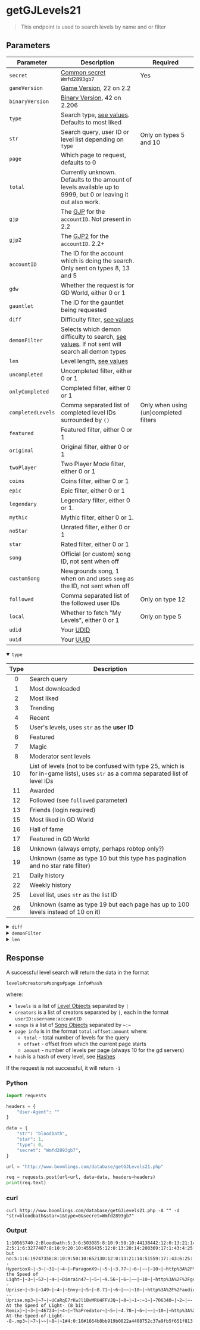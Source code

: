 # getGJLevels21

> This endpoint is used to search levels by name and or filter

## Parameters

| Parameter         | Description                                                                                                   | Required                              |
| ----------------- | ------------------------------------------------------------------------------------------------------------- | ------------------------------------- |
| `secret`          | [Common secret](/reference/secrets.md) `Wmfd2893gb7`                                                          | Yes                                   |
| `gameVersion`     | [Game Version](#), 22 on 2.2                                                                                  |                                       |
| `binaryVersion`   | [Binary Version](#), 42 on 2.206                                                                              |                                       |
| `type`            | Search type, [see values](#type). Defaults to most liked                                                      |                                       |
| `str`             | Search query, user ID or level list depending on `type`                                                       | Only on types 5 and 10                |
| `page`            | Which page to request, defaults to 0                                                                          |                                       |
| `total`           | Currently unknown. Defaults to the amount of levels available up to 9999, but 0 or leaving it out also work.  |                                       |
| `gjp`             | The [GJP](/topics/encryption/gjp.md) for the `accountID`. Not present in 2.2                                  |                                       |
| `gjp2`            | The [GJP2](/topics/encryption/gjp.md) for the `accountID`. 2.2+                                               |                                       |
| `accountID`       | The ID for the account which is doing the search. Only sent on types 8, 13 and 5                              |                                       |
| `gdw`             | Whether the request is for GD World, either 0 or 1                                                            |                                       |
| `gauntlet`        | The ID for the gauntlet being requested                                                                       |                                       |
| `diff`            | Difficulty filter, [see values](#diff)                                                                        |                                       |
| `demonFilter`     | Selects which demon difficulty to search, [see values](#demonFilter). If not sent will search all demon types |                                       |
| `len`             | Level length, [see values](#len)                                                                              |                                       |
| `uncompleted`     | Uncompleted filter, either 0 or 1                                                                             |                                       |
| `onlyCompleted`   | Completed filter, either 0 or 1                                                                               |                                       |
| `completedLevels` | Comma separated list of completed level IDs surrounded by `()`                                                | Only when using (un)completed filters |
| `featured`        | Featured filter, either 0 or 1                                                                                |                                       |
| `original`        | Original filter, either 0 or 1                                                                                |                                       |
| `twoPlayer`       | Two Player Mode filter, either 0 or 1                                                                         |                                       |
| `coins`           | Coins filter, either 0 or 1                                                                                   |                                       |
| `epic`            | Epic filter, either 0 or 1                                                                                    |                                       |
| `legendary`       | Legendary filter, either 0 or 1.                                                                              |                                       |
| `mythic`          | Mythic filter, either 0 or 1.                                                                                 |                                       |
| `noStar`          | Unrated filter, either 0 or 1                                                                                 |                                       |
| `star`            | Rated filter, either 0 or 1                                                                                   |                                       |
| `song`            | Official (or custom) song ID, not sent when off                                                               |                                       |
| `customSong`      | Newgrounds song, 1 when on and uses `song` as the ID, not sent when off                                       |                                       |
| `followed`        | Comma separated list of the followed user IDs                                                                 | Only on type 12                       |
| `local`           | Whether to fetch "My Levels", either 0 or 1                                                                   | Only on type 5                        |
| `udid`            | Your [UDID](/topics/encryption/id.md)                                                                         |                                       |
| `uuid`            | Your [UUID](/topics/encryption/id.md)                                                                         |                                       |
<details open id="type">
    <summary><code>type</code></summary>

| Type | Description                                                                       |
| :--: | --------------------------------------------------------------------------------- |
|  0   | Search query                                                                      |
|  1   | Most downloaded                                                                   |
|  2   | Most liked                                                                        |
|  3   | Trending                                                                          |
|  4   | Recent                                                                            |
|  5   | User's levels, uses `str` as the **user ID**                                      |
|  6   | Featured                                                                          |
|  7   | Magic                                                                             |
|  8   | Moderator sent levels                                                             |
|  10  | List of levels (not to be confused with type 25, which is for in-game lists), uses `str` as a comma separated list of level IDs |
|  11  | Awarded                                                                           |
|  12  | Followed (see `followed` parameter)                                               |
|  13  | Friends (login required)                                                          |
|  15  | Most liked in GD World                                                            |
|  16  | Hall of fame                                                                      |
|  17  | Featured in GD World                                                              |
|  18  | Unknown (always empty, perhaps robtop only?)                                      |
|  19  | Unknown (same as type 10 but this type has pagination and no star rate filter)    |
|  21  | Daily history                                                                     |
|  22  | Weekly history                                                                    |
|  25  | Level list, uses `str` as the list ID                                             |
|  26  | Unknown (same as type 19 but each page has up to 100 levels instead of 10 on it)  |

</details>

<details id="diff">
    <summary><code>diff</code></summary>

| diff | Description                                                |
| :--: | ---------------------------------------------------------- |
|  -1  | N/A                                                        |
|  -2  | Demons (see `demonFilter` for specifying demon difficulty) |
|  1   | Easy                                                       |
|  2   | Normal                                                     |
|  3   | Hard                                                       |
|  4   | Harder                                                     |
|  5   | Insane                                                     |

</details>

<details id="demonFilter">
    <summary><code>demonFilter</code></summary>

| demonFilter | Description   |
| :---------: | ------------- |
|      1      | Easy demon    |
|      2      | Medium demon  |
|      3      | Hard demon    |
|      4      | Insane demon  |
|      5      | Extreme demon |

</details>

<details id="len">
    <summary><code>len</code></summary>

| len | Value  |
| :-: | ------ |
|  0  | Tiny   |
|  1  | Short  |
|  2  | Medium |
|  3  | Long   |
|  4  | XL     |

</details>

## Response

A successful level search will return the data in the format

```
levels#creators#songs#page info#hash
```

where:

- `levels` is a list of [Level Objects](/resources/client/level-components/level-object.md)  separated by `|`
- `creators` is a list of creators separated by `|`, each in the format `userID:username:accountID`
- `songs` is a list of [Song Objects](/resources/server/song.md) separated by `~:~`
- `page info` is in the format `total:offset:amount` where:
  - `total` - total number of levels for the query
  - `offset` - offset from which the current page starts
  - `amount` - number of levels per page (always 10 for the gd servers)
- `hash` is a hash of every level, see [Hashes](/resources/server/hashes.md?id=getgjlevels)
<!-- should the hash be explained here or on its own page like how the old docs had a page for CHK -->
<!-- no it should be explained on a separate page -Unsimply <3 -->

If the request is not successful, it will return `-1`


<!-- tabs:start -->

### **Python**

```py
import requests

headers = {
    "User-Agent": ""
}

data = {
    "str": "bloodbath",
    "star": 1,
    "type": 0,
    "secret": "Wmfd2893gb7",
}

url = "http://www.boomlings.com/database/getGJLevels21.php"

req = requests.post(url=url, data=data, headers=headers)
print(req.text)
```

### **curl**

```plain
curl http://www.boomlings.com/database/getGJLevels21.php -A "" -d "str=bloodbath&star=1&type=0&secret=Wmfd2893gb7"
```

<!-- tabs:end -->

### Output

```
1:10565740:2:Bloodbath:5:3:6:503085:8:10:9:50:10:44138442:12:0:13:21:14:2375318:17:1:43:6:25::18:10:19:10330:42:0:45:24746:3:V2hvc2UgYmxvb2Qgd2lsbCBiZSBzcGlsdCBpbiB0aGUgQmxvb2RiYXRoPyBXaG8gd2lsbCB0aGUgdmljdG9ycyBiZT8gSG93IG1hbnkgd2lsbCBzdXJ2aXZlPyBHb29kIGx1Y2suLi4=:15:3:30:7679228:31:0:37:0:38:0:39:0:46:1:47:2:35:467339|1:21761387:2:Bloodbath Z:5:1:6:3277407:8:10:9:20:10:4556435:12:0:13:20:14:200369:17:1:43:4:25::18:10:19:17840:42:0:45:0:3:UmVtYWtlIG9mIEJCLCBidXQgU2hvcnRlciBhbmQgbXVjaCBlYXNpZXIgWEQgTW9yZSBvZiBhIGdhbWVwbGF5IGxldmVsISAgSnVzdCBhIGZ1biBlYXN5IGRlbW9uLiBWZXJpZmllZCBCeSBYaW9kYXplciEgRW5qb3kgOkQ=:15:3:30:0:31:0:37:3:38:1:39:10:46:1:47:2:35:223469|1:64968478:2:Bloodbath but no:5:1:6:19747356:8:10:9:50:10:652130:12:0:13:21:14:51559:17::43:6:25::18:8:19:24992:42:0:45:23233:3:Qmxvb2RiYXRoLCBJdCdzIG5vdCBldmVuIHRoaXM=:15:3:30:0:31:0:37:0:38:1:39:8:46:1:47:2:35:706340|1:75795864:2:Bloodbath:5:2:6:12348083:8:10:9:40:10:88763:12:0:13:21:14:4326:17::43:5:25::18:7:19:25025:42:0:45:55947:3:VGhhbmtzIHRvIGV2ZXJ5b25lIGluIG15IGRpc2NvcmQgc2VydmVyIHRoYXQgY29udHJpYnV0ZWQ=:15:3:30:0:31:0:37:0:38:1:39:6:46:1:47:2:35:513064#503085:Riot:37415|3277407:Zyzyx:88354|12348083:KNOEPPEL:3009121|19747356:Texic:6152129#1~|~223469~|~2~|~ParagonX9 - HyperioxX~|~3~|~31~|~4~|~ParagonX9~|~5~|~3.77~|~6~|~~|~10~|~http%3A%2F%2Faudio.ngfiles.com%2F223000%2F223469_ParagonX9___HyperioxX.mp3~|~7~|~~|~8~|~1~:~1~|~467339~|~2~|~At the Speed of Light~|~3~|~52~|~4~|~Dimrain47~|~5~|~9.56~|~6~|~~|~10~|~http%3A%2F%2Fgeometrydashcontent.com%2Fsongs%2F467339.mp3~|~7~|~~|~8~|~1~:~1~|~513064~|~2~|~EnV - Uprise~|~3~|~149~|~4~|~Envy~|~5~|~8.71~|~6~|~~|~10~|~http%3A%2F%2Faudio.ngfiles.com%2F513000%2F513064_EnV---Uprise.mp3~|~7~|~UCaRqE7rKwJl1BvMRU4FFVJQ~|~8~|~1~:~1~|~706340~|~2~|~-At the Speed of Light- (8 bit Remix)~|~3~|~46724~|~4~|~ThaPredator~|~5~|~4.78~|~6~|~~|~10~|~http%3A%2F%2Faudio.ngfiles.com%2F706000%2F706340_-At-the-Speed-of-Light--8-.mp3~|~7~|~~|~8~|~1#4:0:10#1664b8bb919b0822a4408752c37a9fb5f651f813
```
